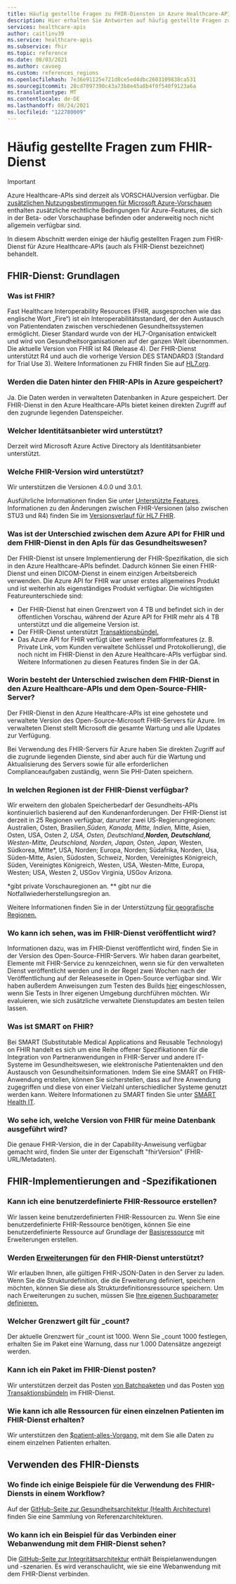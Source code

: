 ```yaml
---
title: Häufig gestellte Fragen zu FHIR-Diensten in Azure Healthcare-APIs
description: Hier erhalten Sie Antworten auf häufig gestellte Fragen zum FHIR-Dienst, z. B. den Speicherort der Daten hinter FHIR-APIs und Versionsunterstützung.
services: healthcare-apis
author: caitlinv39
ms.service: healthcare-apis
ms.subservice: fhir
ms.topic: reference
ms.date: 08/03/2021
ms.author: cavoeg
ms.custom: references_regions
ms.openlocfilehash: 7e36e91125e721d8ce5ed4dbc2603109838ca531
ms.sourcegitcommit: 28cd7097390c43a73b8e45a8b4f0f540f9123a6a
ms.translationtype: MT
ms.contentlocale: de-DE
ms.lasthandoff: 08/24/2021
ms.locfileid: "122780009"
---
```

# <a name="frequently-asked-questions-about-the-fhir-service"></a>Häufig gestellte Fragen zum FHIR-Dienst

> [!IMPORTANT]
> Azure Healthcare-APIs sind derzeit als VORSCHAUversion verfügbar. Die [zusätzlichen Nutzungsbestimmungen für Microsoft Azure-Vorschauen](https://azure.microsoft.com/support/legal/preview-supplemental-terms/) enthalten zusätzliche rechtliche Bedingungen für Azure-Features, die sich in der Beta- oder Vorschauphase befinden oder anderweitig noch nicht allgemein verfügbar sind.

In diesem Abschnitt werden einige der häufig gestellten Fragen zum FHIR-Dienst für Azure Healthcare-APIs (auch als FHIR-Dienst bezeichnet) behandelt.

## <a name="fhir-service-the-basics"></a>FHIR-Dienst: Grundlagen

### <a name="what-is-fhir"></a>Was ist FHIR?

Fast Healthcare Interoperability Resources (FHIR, ausgesprochen wie das englische Wort „Fire“) ist ein Interoperabilitätsstandard, der den Austausch von Patientendaten zwischen verschiedenen Gesundheitssystemen ermöglicht. Dieser Standard wurde von der HL7-Organisation entwickelt und wird von Gesundheitsorganisationen auf der ganzen Welt übernommen. Die aktuelle Version von FHIR ist R4 (Release 4). Der FHIR-Dienst unterstützt R4 und auch die vorherige Version DES STANDARD3 (Standard for Trial Use 3). Weitere Informationen zu FHIR finden Sie auf [HL7.org](http://hl7.org/fhir/summary.html).

### <a name="is-the-data-behind-the-fhir-apis-stored-in-azure"></a>Werden die Daten hinter den FHIR-APIs in Azure gespeichert?

Ja. Die Daten werden in verwalteten Datenbanken in Azure gespeichert. Der FHIR-Dienst in den Azure Healthcare-APIs bietet keinen direkten Zugriff auf den zugrunde liegenden Datenspeicher.

### <a name="what-identity-provider-do-you-support"></a>Welcher Identitätsanbieter wird unterstützt?

Derzeit wird Microsoft Azure Active Directory als Identitätsanbieter unterstützt.

### <a name="what-fhir-version-do-you-support"></a>Welche FHIR-Version wird unterstützt?

Wir unterstützen die Versionen 4.0.0 und 3.0.1.

Ausführliche Informationen finden Sie unter [Unterstützte Features](fhir-features-supported.md). Informationen zu den Änderungen zwischen FHIR-Versionen (also zwischen STU3 und R4) finden Sie im [Versionsverlauf für HL7 FHIR](https://hl7.org/fhir/R4/history.html).

### <a name="what-is-the-difference-between-the-azure-api-for-fhir-and-the-fhir-service-in-the-healthcare-apis"></a>Was ist der Unterschied zwischen dem Azure API for FHIR und dem FHIR-Dienst in den ApIs für das Gesundheitswesen?

Der FHIR-Dienst ist unsere Implementierung der FHIR-Spezifikation, die sich in den Azure Healthcare-APIs befindet. Dadurch können Sie einen FHIR-Dienst und einen DICOM-Dienst in einem einzigen Arbeitsbereich verwenden. Die Azure API for FHIR war unser erstes allgemeines Produkt und ist weiterhin als eigenständiges Produkt verfügbar. Die wichtigsten Featureunterschiede sind:

* Der FHIR-Dienst hat einen Grenzwert von 4 TB und befindet sich in der öffentlichen Vorschau, während der Azure API for FHIR mehr als 4 TB unterstützt und die allgemeine Version ist.
* Der FHIR-Dienst unterstützt [Transaktionsbündel.](https://www.hl7.org/fhir/http.html#transaction)
* Das Azure API for FHIR verfügt über weitere Plattformfeatures (z. B. Private Link, vom Kunden verwaltete Schlüssel und Protokollierung), die noch nicht im FHIR-Dienst in den Azure Healthcare-APIs verfügbar sind. Weitere Informationen zu diesen Features finden Sie in der GA.

### <a name="whats-the-difference-between-fhir-service-in-the-azure-healthcare-apis-and-the-open-source-fhir-server"></a>Worin besteht der Unterschied zwischen dem FHIR-Dienst in den Azure Healthcare-APIs und dem Open-Source-FHIR-Server?

Der FHIR-Dienst in den Azure Healthcare-APIs ist eine gehostete und verwaltete Version des Open-Source-Microsoft FHIR-Servers für Azure. Im verwalteten Dienst stellt Microsoft die gesamte Wartung und alle Updates zur Verfügung.

Bei Verwendung des FHIR-Servers für Azure haben Sie direkten Zugriff auf die zugrunde liegenden Dienste, sind aber auch für die Wartung und Aktualisierung des Servers sowie für alle erforderlichen Complianceaufgaben zuständig, wenn Sie PHI-Daten speichern.

### <a name="in-which-regions-is-the-fhir-service-available"></a>In welchen Regionen ist der FHIR-Dienst verfügbar?

Wir erweitern den globalen Speicherbedarf der Gesundheits-APIs kontinuierlich basierend auf den Kundenanforderungen. Der FHIR-Dienst ist derzeit in 25 Regionen verfügbar, darunter zwei US-Regierungregionen: Australien, Osten, Brasilien,*Süden, Kanada, Mitte, Indien,* Mitte, Asien, Osten, USA, Osten *2, USA, Osten, Deutschland,**Norden, Deutschland,** Westen-Mitte, Deutschland, Norden, Japan, Osten, Japan,* Westen, Südkorea, Mitte*, USA, Norden; Europa, Norden; Südafrika, Norden, Usa, Süden-Mitte, Asien, Südosten, Schweiz, Norden,  Vereinigtes Königreich, Süden, Vereinigtes Königreich, Westen, USA, Westen-Mitte, Europa, Westen; USA, Westen 2, USGov Virginia, USGov Arizona.

*gibt private Vorschauregionen an. ** gibt nur die Notfallwiederherstellungsregion an.

Weitere Informationen finden Sie in der Unterstützung [für geografische Regionen.](https://azure.microsoft.com/global-infrastructure/services/?products=azure-api-for-fhir&regions=all)

### <a name="where-can-i-see-what-is-releasing-into-the-fhir-service"></a>Wo kann ich sehen, was im FHIR-Dienst veröffentlicht wird?

Informationen dazu, was im FHIR-Dienst veröffentlicht wird, [](https://github.com/microsoft/fhir-server/releases) finden Sie in der Version des Open-Source-FHIR-Servers. Wir haben daran gearbeitet, Elemente mit FHIR-Service zu kennzeichnen, wenn sie für den verwalteten Dienst veröffentlicht werden und in der Regel zwei Wochen nach der Veröffentlichung auf der Releaseseite in Open-Source verfügbar sind. Wir haben außerdem Anweisungen zum Testen des Builds [hier](https://github.com/microsoft/fhir-server/blob/master/docs/Testing-Releases.md) eingeschlossen, wenn Sie Tests in Ihrer eigenen Umgebung durchführen möchten. Wir evaluieren, wie sich zusätzliche verwaltete Dienstupdates am besten teilen lassen.

### <a name="what-is-smart-on-fhir"></a>Was ist SMART on FHIR?

Bei SMART (Substitutable Medical Applications and Reusable Technology) on FHIR handelt es sich um eine Reihe offener Spezifikationen für die Integration von Partneranwendungen in FHIR-Server und andere IT-Systeme im Gesundheitswesen, wie elektronische Patientenakten und den Austausch von Gesundheitsinformationen. Indem Sie eine SMART on FHIR-Anwendung erstellen, können Sie sicherstellen, dass auf Ihre Anwendung zugegriffen und diese von einer Vielzahl unterschiedlicher Systeme genutzt werden kann.
Weitere Informationen zu SMART finden Sie unter [SMART Health IT](https://smarthealthit.org/).

### <a name="where-can-i-find-what-version-of-fhir-is-running-on-my-database"></a>Wo sehe ich, welche Version von FHIR für meine Datenbank ausgeführt wird?

Die genaue FHIR-Version, die in der Capability-Anweisung verfügbar gemacht wird, finden Sie unter der Eigenschaft "fhirVersion" (FHIR-URL/Metadaten).

## <a name="fhir-implementations-and-specifications"></a>FHIR-Implementierungen and -Spezifikationen

### <a name="can-i-create-a-custom-fhir-resource"></a>Kann ich eine benutzerdefinierte FHIR-Ressource erstellen?

Wir lassen keine benutzerdefinierten FHIR-Ressourcen zu. Wenn Sie eine benutzerdefinierte FHIR-Ressource benötigen, können Sie eine benutzerdefinierte Ressource auf Grundlage der [Basisressource](http://www.hl7.org/fhir/basic.html) mit Erweiterungen erstellen. 

### <a name="are-extensions-supported-on-the-fhir-service"></a>Werden [Erweiterungen](https://www.hl7.org/fhir/extensibility.html) für den FHIR-Dienst unterstützt?

Wir erlauben Ihnen, alle gültigen FHIR-JSON-Daten in den Server zu laden. Wenn Sie die Strukturdefinition, die die Erweiterung definiert, speichern möchten, können Sie diese als Strukturdefinitionsressource speichern. Um nach Erweiterungen zu suchen, müssen Sie [Ihre eigenen Suchparameter definieren.](how-to-do-custom-search.md) 

### <a name="what-is-the-limit-on-_count"></a>Welcher Grenzwert gilt für _count?

Der aktuelle Grenzwert für _count ist 1000. Wenn Sie _count 1000 festlegen, erhalten Sie im Paket eine Warnung, dass nur 1.000 Datensätze angezeigt werden.

### <a name="can-i-post-a-bundle-to-the-fhir-service"></a>Kann ich ein Paket im FHIR-Dienst posten?

Wir unterstützen derzeit das Posten [von Batchpaketen](https://www.hl7.org/fhir/valueset-bundle-type.html) und das Posten [von Transaktionsbündeln](https://www.hl7.org/fhir/http.html#transaction) im FHIR-Dienst.

### <a name="how-can-i-get-all-resources-for-a-single-patient-in-the-fhir-service"></a>Wie kann ich alle Ressourcen für einen einzelnen Patienten im FHIR-Dienst erhalten?

Wir unterstützen den [$patient-alles-Vorgang,](patient-everything.md) mit dem Sie alle Daten zu einem einzelnen Patienten erhalten. 

## <a name="using-the-fhir-service"></a>Verwenden des FHIR-Diensts

### <a name="where-can-i-see-some-examples-of-using-the-fhir-service-within-a-workflow"></a>Wo finde ich einige Beispiele für die Verwendung des FHIR-Diensts in einem Workflow?

Auf der [GitHub-Seite zur Gesundheitsarchitektur (Health Architecture)](https://github.com/microsoft/health-architectures) finden Sie eine Sammlung von Referenzarchitekturen.

### <a name="where-can-i-see-an-example-of-connecting-a-web-application-to-fhir-service"></a>Wo kann ich ein Beispiel für das Verbinden einer Webanwendung mit dem FHIR-Dienst sehen?

Die [GitHub-Seite zur Integritätsarchitektur](https://aka.ms/health-architectures) enthält Beispielanwendungen und -szenarien. Es wird veranschaulicht, wie sie eine Webanwendung mit dem FHIR-Dienst verbinden.
